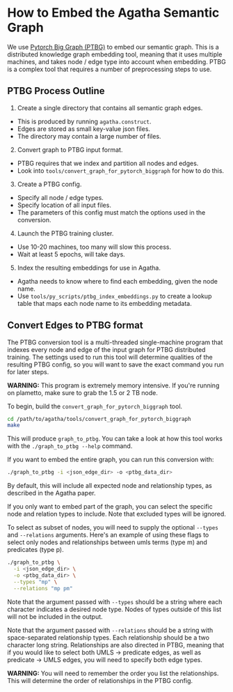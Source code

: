 How to Embed the Agatha Semantic Graph
======================================

We use [Pytorch Big Graph
(PTBG)](https://torchbiggraph.readthedocs.io/en/latest/) to embed our semantic
graph. This is a distributed knowledge graph embedding tool, meaning that it
uses multiple machines, and takes node / edge type into account when embedding.
PTBG is a complex tool that requires a number of preprocessing steps to use.

## PTBG Process Outline

 1. Create a single directory that contains all semantic graph edges.
   - This is produced by running `agatha.construct`.
   - Edges are stored as small key-value json files.
   - The directory may contain a large number of files.
 2. Convert graph to PTBG input format.
   - PTBG requires that we index and partition all nodes and edges.
   - Look into `tools/convert_graph_for_pytorch_biggraph` for how to do this.
 3. Create a PTBG config.
   - Specify all node / edge types.
   - Specify location of all input files.
   - The parameters of this config must match the options used in the
     conversion.
 4. Launch the PTBG training cluster.
   - Use 10-20 machines, too many will slow this process.
   - Wait at least 5 epochs, will take days.
 5. Index the resulting embeddings for use in Agatha.
   - Agatha needs to know where to find each embedding, given the node name.
   - Use `tools/py_scripts/ptbg_index_embeddings.py` to create a lookup table
     that maps each node name to its embedding metadata.

## Convert Edges to PTBG format

The PTBG conversion tool is a multi-threaded single-machine program that indexes
every node and edge of the input graph for PTBG distributed training. The
settings used to run this tool will determine qualities of the resulting PTBG
config, so you will want to save the exact command you run for later steps.

**WARNING:** This program is extremely memory intensive. If you're running on
plametto, make sure to grab the 1.5 or 2 TB node.

To begin, build the `convert_graph_for_pytorch_biggraph` tool.

```bash
cd /path/to/agatha/tools/convert_graph_for_pytorch_biggraph
make
```

This will produce `graph_to_ptbg`. You can take a look at how this tool works
with the `./graph_to_ptbg --help` command.

If you want to embed the entire graph, you can run this conversion with:

```bash
./graph_to_ptbg -i <json_edge_dir> -o <ptbg_data_dir>
```

By default, this will include all expected node and relationship types, as
described in the Agatha paper.

If you only want to embed part of the graph, you can select the specific node
and relation types to include. Note that excluded types will be ignored.

To select as subset of nodes, you will need to supply the optional `--types` and
`--relations` arguments. Here's an example of using these flags to select only
nodes and relationships between umls terms (type m) and predicates (type p).

```bash
./graph_to_ptbg \
  -i <json_edge_dir> \
  -o <ptbg_data_dir> \
  --types "mp" \
  --relations "mp pm"
```

Note that the argument passed with `--types` should be a string where each
character indicates a desired node type. Nodes of types outside of this list
will not be included in the output.

Note that the argument passed with `--relations` should be a string with
space-separated relationship types. Each relationship should be a two character
long string. Relationships are also directed in PTBG, meaning that if you would
like to select both UMLS -> predicate edges, as well as predicate -> UMLS edges,
you will need to specify both edge types.

**WARNING:** You will need to remember the order you list the relationships.
This will determine the order of relationships in the PTBG config.
